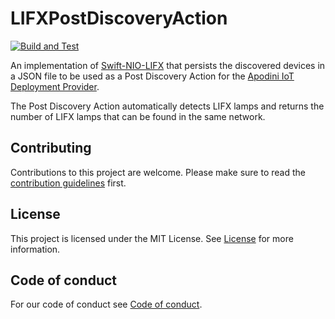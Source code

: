 <!--

This source file is part of the JASS 2021 open source project

SPDX-FileCopyrightText: 2021 Paul Schmiedmayer and the project authors (see CONTRIBUTORS.md) <paul.schmiedmayer@tum.de>

SPDX-License-Identifier: MIT

-->

# LIFXPostDiscoveryAction

[![Build and Test](https://github.com/JASS-2021/LIFXPostDiscoveryAction/actions/workflows/build-and-test.yml/badge.svg)](https://github.com/JASS-2021/LIFXPostDiscoveryAction/actions/workflows/build-and-test.yml)

An implementation of [Swift-NIO-LIFX](https://github.com/PSchmiedmayer/Swift-NIO-LIFX) that persists the discovered devices in a JSON file to be used as a Post Discovery Action for the [Apodini IoT Deployment Provider](https://github.com/Apodini/ApodiniIoTDeploymentProvider).

The Post Discovery Action automatically detects LIFX lamps and returns the number of LIFX lamps that can be found in the same network.

## Contributing
Contributions to this project are welcome. Please make sure to read the [contribution guidelines](https://github.com/Apodini/.github/blob/main/CONTRIBUTING.md) first.

## License
This project is licensed under the MIT License. See [License](https://github.com/Apodini/Apodini/blob/reuse/LICENSES/MIT.txt) for more information.

## Code of conduct
For our code of conduct see [Code of conduct](https://github.com/Apodini/.github/blob/main/CODE_OF_CONDUCT.md).